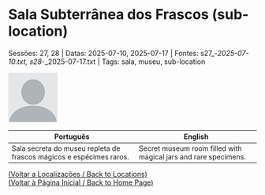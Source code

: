 
# Sala Subterrânea dos Frascos (sub-location)

Sessões: 27, 28 | Datas: 2025-07-10, 2025-07-17 | Fontes: s27_-_2025-07-10.txt, s28_-_2025-07-17.txt | Tags: sala, museu, sub-location

![Sala Subterrânea dos Frascos](blank.png)

| Português | English |
|-----------|---------|
| Sala secreta do museu repleta de frascos mágicos e espécimes raros. | Secret museum room filled with magical jars and rare specimens. |

[(Voltar a Localizações / Back to Locations)](localizacoes.md)  
[(Voltar à Página Inicial / Back to Home Page)](../../home.md)


























